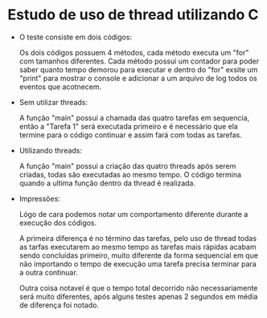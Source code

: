 # Estudo de uso de thread utilizando C

* O teste consiste em dois códigos:

    Os dois códigos possuem 4 métodos, cada método executa um "for" com tamanhos diferentes. Cada método possui um contador para poder saber quanto tempo demorou para executar e dentro do "for" exsite um "print" para mostrar o console e adicionar a um arquivo de log todos os eventos que acotnecem.

* Sem utilizar threads:

    A função "main" possui a chamada das quatro tarefas em sequencia, então a "Tarefa 1" será executada primeiro e é necessário que ela termine para o código continuar e assim fará com todas as tarefas.

* Utilizando threads:

    A função "main" possui a criação das quatro threads após serem criadas, todas são executadas ao mesmo tempo. O código termina quando a ultima função dentro da thread é realizada.

* Impressões:

    Lógo de cara podemos notar um comportamento diferente durante a execução dos códigos.

    A primeira diferença é no término das tarefas, pelo uso de thread todas as tarfas executarem ao mesmo tempo as tarefas mais rápidas acabam sendo concluídas primeiro, muito diferente da forma sequencial em que não importando o tempo de execução uma tarefa precisa terminar para a outra continuar.

    Outra coisa notavel é que o tempo total decorrido não necessariamente será muito diferentes, após alguns testes apenas 2 segundos em média de diferença foi notado.